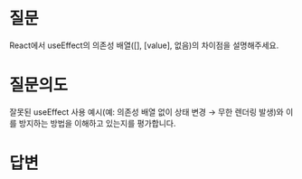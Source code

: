 # 질문
React에서 useEffect의 의존성 배열([], [value], 없음)의 차이점을 설명해주세요.

# 질문의도
잘못된 useEffect 사용 예시(예: 의존성 배열 없이 상태 변경 → 무한 렌더링 발생)와 이를 방지하는 방법을 이해하고 있는지를 평가합니다.

# 답변